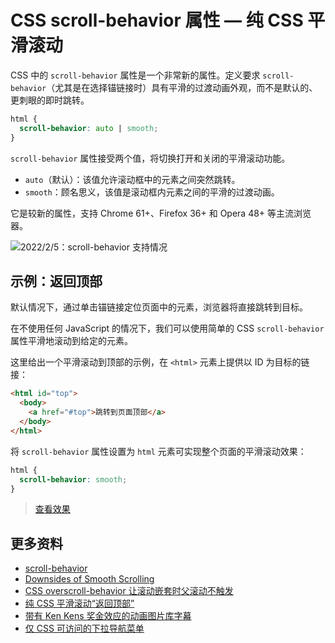 # CSS scroll-behavior 属性 — 纯 CSS 平滑滚动

CSS 中的 `scroll-behavior` 属性是一个非常新的属性。定义要求 `scroll-behavior`（尤其是在选择锚链接时）具有平滑的过渡动画外观，而不是默认的、更刺眼的即时跳转。

```css
html {
  scroll-behavior: auto | smooth;
}
```

`scroll-behavior` 属性接受两个值，将切换打开和关闭的平滑滚动功能。

- `auto`（默认）：该值允许滚动框中的元素之间突然跳转。
- `smooth`：顾名思义，该值是滚动框内元素之间的平滑的过渡动画。

它是较新的属性，支持 Chrome 61+、Firefox 36+ 和 Opera 48+ 等主流浏览器。

![2022/2/5：scroll-behavior 支持情况](https://upload-images.jianshu.io/upload_images/18281896-4b757024f53d4502.png?imageMogr2/auto-orient/strip%7CimageView2/2/w/1240)

## 示例：返回顶部

默认情况下，通过单击锚链接定位页面中的元素，浏览器将直接跳转到目标。

在不使用任何 JavaScript 的情况下，我们可以使用简单的 CSS `scroll-behavior` 属性平滑地滚动到给定的元素。

这里给出一个平滑滚动到顶部的示例，在 `<html>` 元素上提供以 ID 为目标的链接：

```html
<html id="top">
  <body>
    <a href="#top">跳转到页面顶部</a>
  </body>
</html>
```

将 `scroll-behavior` 属性设置为 `html` 元素可实现整个页面的平滑滚动效果：

```css
html {
  scroll-behavior: smooth;
}
```

> [查看效果](https://codepen.io/lio-zero/pen/qBRxNQL)

## 更多资料

- [scroll-behavior](https://css-tricks.com/almanac/properties/s/scroll-behavior/)
- [Downsides of Smooth Scrolling](https://css-tricks.com/downsides-of-smooth-scrolling/)
- [CSS overscroll-behavior 让滚动嵌套时父滚动不触发](https://www.zhangxinxu.com/wordpress/2020/01/css-overscroll-behavior/)
- [纯 CSS 平滑滚动“返回顶部”](https://moderncss.dev/pure-css-smooth-scroll-back-to-top/)
- [带有 Ken Kens 奖金效应的动画图片库字幕](https://moderncss.dev/animated-image-gallery-captions-with-bonus-ken-burns-effect/)
- [仅 CSS 可访问的下拉导航菜单](https://moderncss.dev/css-only-accessible-dropdown-navigation-menu/)
